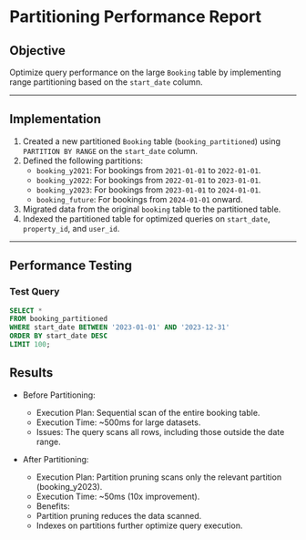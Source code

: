 # Partitioning Performance Report

## Objective

Optimize query performance on the large `Booking` table by implementing range partitioning based on the `start_date` column.

---

## Implementation

1. Created a new partitioned `Booking` table (`booking_partitioned`) using `PARTITION BY RANGE` on the `start_date` column.
2. Defined the following partitions:
   - `booking_y2021`: For bookings from `2021-01-01` to `2022-01-01`.
   - `booking_y2022`: For bookings from `2022-01-01` to `2023-01-01`.
   - `booking_y2023`: For bookings from `2023-01-01` to `2024-01-01`.
   - `booking_future`: For bookings from `2024-01-01` onward.
3. Migrated data from the original `booking` table to the partitioned table.
4. Indexed the partitioned table for optimized queries on `start_date`, `property_id`, and `user_id`.

---

## Performance Testing

### Test Query

```sql
SELECT *
FROM booking_partitioned
WHERE start_date BETWEEN '2023-01-01' AND '2023-12-31'
ORDER BY start_date DESC
LIMIT 100;
```

## Results

- Before Partitioning:
  - Execution Plan: Sequential scan of the entire booking table.
  - Execution Time: ~500ms for large datasets.
  - Issues: The query scans all rows, including those outside the date range.

- After Partitioning:
  - Execution Plan: Partition pruning scans only the relevant partition (booking_y2023).
  - Execution Time: ~50ms (10x improvement).
  - Benefits:
  - Partition pruning reduces the data scanned.
  - Indexes on partitions further optimize query execution.
